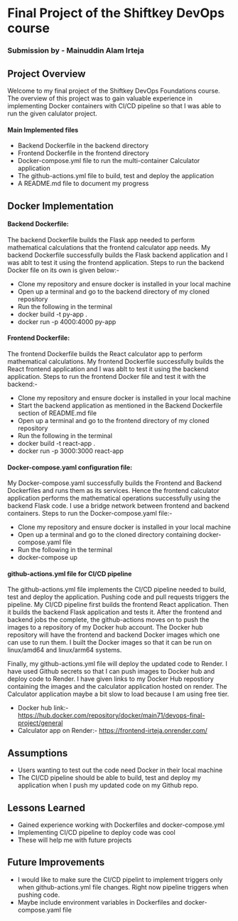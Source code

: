 # Final Project of the Shiftkey DevOps course
### Submission by - **Mainuddin Alam Irteja**

## Project Overview
Welcome to my final project of the Shiftkey DevOps Foundations course. The overview of this project was to gain valuable experience in implementing Docker containers with CI/CD pipeline so that I was able to run the given calulator project. 

#### Main Implemented files
* Backend Dockerfile in the backend directory
* Frontend Dockerfile in the frontend directory
* Docker-compose.yml file to run the multi-container Calculator application
* The github-actions.yml file to build, test and deploy the application
* A README.md file to document my progress

## Docker Implementation
#### Backend Dockerfile:
The backend Dockerfile builds the Flask app needed to perform mathematical calculations that the frontend calculator app needs. My backend Dockerfile successfully builds the Flask backend application and I was ablt to test it using the frontend application. Steps to run the backend Docker file on its own is given below:-
* Clone my repository and ensure docker is installed in your local machine
* Open up a terminal and go to the backend directory of my cloned repository
* Run the following in the terminal
* docker build -t py-app .    
* docker run -p 4000:4000 py-app  

#### Frontend Dockerfile:
The frontend Dockerfile builds the React calculator app to perform mathematical calculations. My frontend Dockerfile successfully builds the React frontend application and I was ablt to test it using the backend application. Steps to run the frontend Docker file and test it with the backend:-
* Clone my repository and ensure docker is installed in your local machine
* Start the backend application as mentioned in the Backend Dockerfile section of README.md file
* Open up a terminal and go to the frontend directory of my cloned repository
* Run the following in the terminal
* docker build -t react-app .    
* docker run -p 3000:3000 react-app    

#### Docker-compose.yaml configuration file:
My Docker-compose.yaml successfully builds the Frontend and Backend Dockerfiles and runs them as its services. Hence the frontend calculator application performs the mathematical operations successfully using the backend Flask code. I use a bridge network between frontend and backend containers. Steps to run the Docker-compose.yaml file:-
* Clone my repository and ensure docker is installed in your local machine
* Open up a terminal and go to the cloned directory containing docker-compose.yaml file
* Run the following in the terminal
* docker-compose up

#### github-actions.yml file for CI/CD pipeline
The github-actions.yml file implements the CI/CD pipeline needed to build, test and deploy the application. Pushing code and pull requests triggers the pipeline. My CI/CD pipeline first builds the frontend React application. Then it builds the backend Flask application and tests it. After the frontend and backend jobs the complete, the github-actions moves on to push the images to a repository of my Docker hub account. The Docker hub repository will have the frontend and backend Docker images which one can use to run them. I built the Docker images so that it can be run on linux/amd64 and linux/arm64 systems.

Finally, my github-actions.yml file will deploy the updated code to Render. I have used Github secrets so that I can push images to Docker hub and deploy code to Render. I have given links to my Docker Hub repostiory containing the images and the calculator application hosted on render. The Calculator application maybe a bit slow to load because I am using free tier.
* Docker hub link:- https://hub.docker.com/repository/docker/main71/devops-final-project/general
* Calculator app on Render:- https://frontend-irteja.onrender.com/

## Assumptions
* Users wanting to test out the code need Docker in their local machine
* The CI/CD pipeline should be able to build, test and deploy my application when I push my updated code on my Github repo.

## Lessons Learned
* Gained experience working with Dockerfiles and docker-compose.yml
* Implementing CI/CD pipeline to deploy code was cool
* These will help me with future projects

## Future Improvements
* I would like to make sure the CI/CD pipelint to implement triggers only when github-actions.yml file changes. Right now pipeline triggers when pushing code.
* Maybe include environment variables in Dockerfiles and docker-compose.yaml file